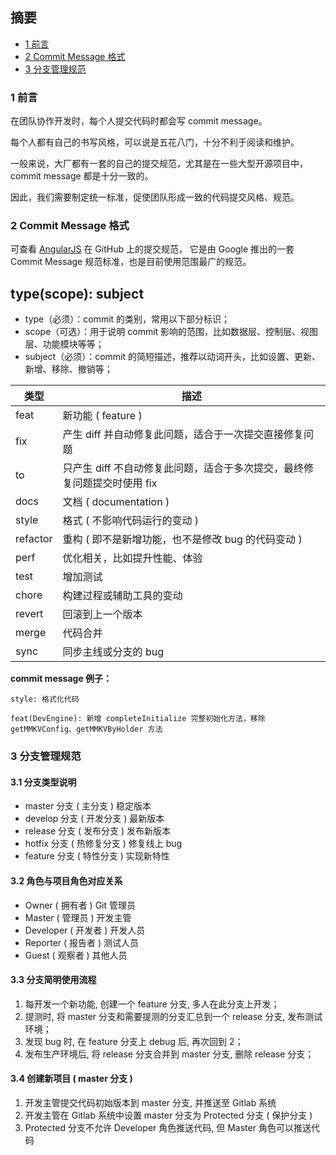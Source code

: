 
## 摘要

* [1 前言](#1-前言)
* [2 Commit Message 格式](#2-commit-message-格式)
* [3 分支管理规范](#3-分支管理规范)


### 1 前言

在团队协作开发时，每个人提交代码时都会写 commit message。

每个人都有自己的书写风格，可以说是五花八门，十分不利于阅读和维护。

一般来说，大厂都有一套的自己的提交规范，尤其是在一些大型开源项目中，commit message 都是十分一致的。

因此，我们需要制定统一标准，促使团队形成一致的代码提交风格、规范。


### 2 Commit Message 格式

可查看 [AngularJS](https://github.com/angular/angular/commits/master) 在 GitHub 上的提交规范，
它是由 Google 推出的一套 Commit Message 规范标准，也是目前使用范围最广的规范。

## type(scope): subject

* type（必须）：commit 的类别，常用以下部分标识；
* scope（可选）：用于说明 commit 影响的范围，比如数据层、控制层、视图层、功能模块等等；
* subject（必须）：commit 的简短描述，推荐以动词开头，比如设置、更新、新增、移除、撤销等；

| 类型       | 描述                                                            |
| --------- | -------------------------------------------------------------- |
| feat      | 新功能 ( feature )                                              |
| fix       | 产生 diff 并自动修复此问题，适合于一次提交直接修复问题                  |
| to        | 只产生 diff 不自动修复此问题，适合于多次提交，最终修复问题提交时使用 fix   |
| docs      | 文档 ( documentation )                                          |
| style     | 格式 ( 不影响代码运行的变动 )                                       |
| refactor  | 重构 ( 即不是新增功能，也不是修改 bug 的代码变动 )                     |
| perf      | 优化相关，比如提升性能、体验                                         |
| test      | 增加测试                                                         |
| chore     | 构建过程或辅助工具的变动                                            |
| revert    | 回滚到上一个版本                                                   |
| merge     | 代码合并                                                         |
| sync      | 同步主线或分支的 bug                                               |

**commit message 例子：**

`style: 格式化代码`

`feat(DevEngine): 新增 completeInitialize 完整初始化方法，移除 getMMKVConfig、getMMKVByHolder 方法`


### 3 分支管理规范

#### 3.1 分支类型说明

* master 分支 ( 主分支 ) 稳定版本
* develop 分支 ( 开发分支 ) 最新版本
* release 分支 ( 发布分支 ) 发布新版本
* hotfix 分支 ( 热修复分支 ) 修复线上 bug
* feature 分支 ( 特性分支 ) 实现新特性

#### 3.2 角色与项目角色对应关系

* Owner ( 拥有者 ) Git 管理员
* Master ( 管理员 ) 开发主管
* Developer ( 开发者 ) 开发人员
* Reporter ( 报告者 ) 测试人员
* Guest ( 观察者 ) 其他人员

#### 3.3 分支简明使用流程

1. 每开发一个新功能, 创建一个 feature 分支, 多人在此分支上开发；
2. 提测时, 将 master 分支和需要提测的分支汇总到一个 release 分支, 发布测试环境；
3. 发现 bug 时, 在 feature 分支上 debug 后, 再次回到 2；
4. 发布生产环境后, 将 release 分支合并到 master 分支, 删除 release 分支；

#### 3.4 创建新项目 ( master 分支 )

1. 开发主管提交代码初始版本到 master 分支, 并推送至 Gitlab 系统
2. 开发主管在 Gitlab 系统中设置 master 分支为 Protected 分支 ( 保护分支 )
3. Protected 分支不允许 Developer 角色推送代码, 但 Master 角色可以推送代码



